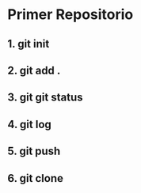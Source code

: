 # Primer Repositorio
## 1. git init
## 2. git add .
## 3. git git status
## 4. git log
## 5. git push

## 6. git clone

